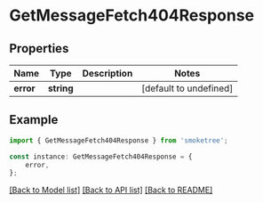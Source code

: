 # GetMessageFetch404Response


## Properties

Name | Type | Description | Notes
------------ | ------------- | ------------- | -------------
**error** | **string** |  | [default to undefined]

## Example

```typescript
import { GetMessageFetch404Response } from 'smoketree';

const instance: GetMessageFetch404Response = {
    error,
};
```

[[Back to Model list]](../README.md#documentation-for-models) [[Back to API list]](../README.md#documentation-for-api-endpoints) [[Back to README]](../README.md)
